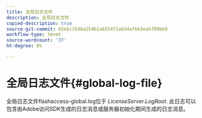 ```yaml
---
title: 全局日志文件
description: 全局日志文件
copied-description: true
source-git-commit: 02ebc3548a254b2a6554f1ab34afbb3ea5f09bb8
workflow-type: tm+mt
source-wordcount: '37'
ht-degree: 0%

---
```


# 全局日志文件{#global-log-file}

全局日志文件flashaccess-global.log位于 *LicenseServer.LogRoot*. 此日志可以包含由Adobe访问SDK生成的日志消息或服务器初始化期间生成的日志消息。
